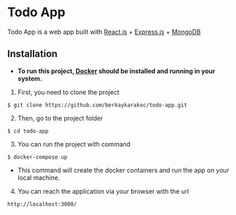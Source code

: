# Todo App

Todo App is a web app built with [React.js](https://reactjs.org/) + [Express.js](https://expressjs.com/) + [MongoDB](https://www.mongodb.com/)

## Installation

- **To run this project, [Docker](https://www.docker.com/) should be installed and running in your system.**

1. First, you need to clone the project
```
$ git clone https://github.com/berkaykarakoc/todo-app.git
```

2. Then, go to the project folder
```
$ cd todo-app
```

3. You can run the project with command
```
$ docker-compose up
```

- This command will create the docker containers and run the app on your local machine.

4. You can reach the application via your browser with the url
```
http://localhost:3000/
```
